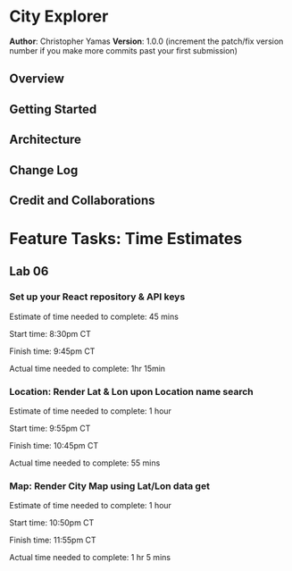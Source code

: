 # City Explorer


**Author**: Christopher Yamas
**Version**: 1.0.0 (increment the patch/fix version number if you make more commits past your first submission)

## Overview
<!-- Provide a high level overview of what this application is and why you are building it, beyond the fact that it's an assignment for this class. (i.e. What's your problem domain?) -->

## Getting Started
<!-- What are the steps that a user must take in order to build this app on their own machine and get it running? -->

## Architecture
<!-- Provide a detailed description of the application design. What technologies (languages, libraries, etc) you're using, and any other relevant design information. -->

## Change Log
<!-- Use this area to document the iterative changes made to your application as each feature is successfully implemented. Use time stamps. Here's an example:

01-01-2001 4:59pm - Application now has a fully-functional express server, with a GET route for the location resource. -->

## Credit and Collaborations
<!-- Give credit (and a link) to other people or resources that helped you build this application. -->


# Feature Tasks: Time Estimates

## Lab 06

### Set up your React repository & API keys

Estimate of time needed to complete: 45 mins

Start time: 8:30pm CT

Finish time: 9:45pm CT

Actual time needed to complete: 1hr 15min

### Location: Render Lat & Lon upon Location name search

Estimate of time needed to complete: 1 hour

Start time: 9:55pm CT

Finish time: 10:45pm CT

Actual time needed to complete: 55 mins

### Map: Render City Map using Lat/Lon data get

Estimate of time needed to complete: 1 hour

Start time: 10:50pm CT

Finish time: 11:55pm CT

Actual time needed to complete: 1 hr 5 mins

